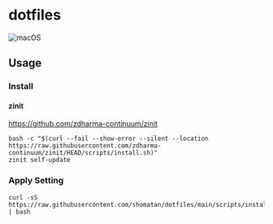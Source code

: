 # dotfiles
![macOS](https://github.com/shomatan/dotfiles/workflows/macOS/badge.svg?branch=main)

## Usage
### Install

#### zinit
https://github.com/zdharma-continuum/zinit

```
bash -c "$(curl --fail --show-error --silent --location https://raw.githubusercontent.com/zdharma-continuum/zinit/HEAD/scripts/install.sh)"
zinit self-update
```

### Apply Setting
```
curl -sS https://raw.githubusercontent.com/shomatan/dotfiles/main/scripts/install.sh | bash
```